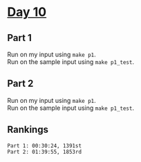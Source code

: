 # [Day 10](https://adventofcode.com/2023/day/10)

## Part 1

Run on my input using `make p1`.  
Run on the sample input using `make p1_test`.

## Part 2

Run on my input using `make p1`.  
Run on the sample input using `make p1_test`.

## Rankings

    Part 1: 00:30:24, 1391st
    Part 2: 01:39:55, 1853rd
